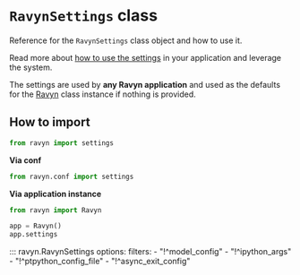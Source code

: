 # **`RavynSettings`** class

Reference for the `RavynSettings` class object and how to use it.

Read more about [how to use the settings](https://ravyn.dev/application/settings/) in your
application and leverage the system.

The settings are used by **any Ravyn application** and used as the defaults for the
[Ravyn](../ravyn.md) class instance if nothing is provided.

## How to import

```python
from ravyn import settings
```

**Via conf**

```python
from ravyn.conf import settings
```

**Via application instance**

```python
from ravyn import Ravyn

app = Ravyn()
app.settings
```

::: ravyn.RavynSettings
    options:
        filters:
        - "!^model_config"
        - "!^ipython_args"
        - "!^ptpython_config_file"
        - "!^async_exit_config"
